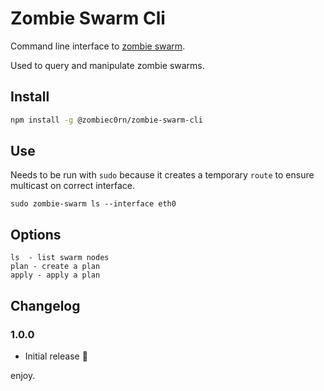 # Zombie Swarm Cli

Command line interface to [zombie swarm]().

Used to query and manipulate zombie swarms.

## Install

```sh
npm install -g @zombiec0rn/zombie-swarm-cli
```

## Use

Needs to be run with `sudo` because it creates a temporary `route` to ensure multicast on correct interface.

```
sudo zombie-swarm ls --interface eth0
```

## Options

```
ls  - list swarm nodes
plan - create a plan
apply - apply a plan
```

## Changelog

### 1.0.0

* Initial release :tada:

enjoy.
